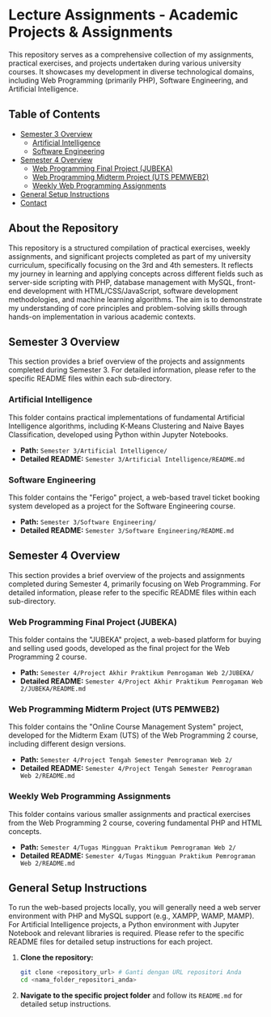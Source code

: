 # Lecture Assignments - Academic Projects & Assignments

This repository serves as a comprehensive collection of my assignments, practical exercises, and projects undertaken during various university courses. It showcases my development in diverse technological domains, including Web Programming (primarily PHP), Software Engineering, and Artificial Intelligence.

## Table of Contents

- [Semester 3 Overview](#semester-3-overview)
  - [Artificial Intelligence](#artificial-intelligence)
  - [Software Engineering](#software-engineering)
- [Semester 4 Overview](#semester-4-overview)
  - [Web Programming Final Project (JUBEKA)](#web-programming-final-project-jubeka)
  - [Web Programming Midterm Project (UTS PEMWEB2)](#web-programming-midterm-project-uts-pemweb2)
  - [Weekly Web Programming Assignments](#weekly-web-programming-assignments)
- [General Setup Instructions](#general-setup-instructions)
- [Contact](#contact)

## About the Repository

This repository is a structured compilation of practical exercises, weekly assignments, and significant projects completed as part of my university curriculum, specifically focusing on the 3rd and 4th semesters. It reflects my journey in learning and applying concepts across different fields such as server-side scripting with PHP, database management with MySQL, front-end development with HTML/CSS/JavaScript, software development methodologies, and machine learning algorithms. The aim is to demonstrate my understanding of core principles and problem-solving skills through hands-on implementation in various academic contexts.

## Semester 3 Overview

This section provides a brief overview of the projects and assignments completed during Semester 3. For detailed information, please refer to the specific README files within each sub-directory.

### Artificial Intelligence

This folder contains practical implementations of fundamental Artificial Intelligence algorithms, including K-Means Clustering and Naive Bayes Classification, developed using Python within Jupyter Notebooks.

* **Path:** `Semester 3/Artificial Intelligence/`
* **Detailed README:** `Semester 3/Artificial Intelligence/README.md`

### Software Engineering

This folder contains the "Ferigo" project, a web-based travel ticket booking system developed as a project for the Software Engineering course.

* **Path:** `Semester 3/Software Engineering/`
* **Detailed README:** `Semester 3/Software Engineering/README.md`

## Semester 4 Overview

This section provides a brief overview of the projects and assignments completed during Semester 4, primarily focusing on Web Programming. For detailed information, please refer to the specific README files within each sub-directory.

### Web Programming Final Project (JUBEKA)

This folder contains the "JUBEKA" project, a web-based platform for buying and selling used goods, developed as the final project for the Web Programming 2 course.

* **Path:** `Semester 4/Project Akhir Praktikum Pemrogaman Web 2/JUBEKA/`
* **Detailed README:** `Semester 4/Project Akhir Praktikum Pemrogaman Web 2/JUBEKA/README.md` 

### Web Programming Midterm Project (UTS PEMWEB2)

This folder contains the "Online Course Management System" project, developed for the Midterm Exam (UTS) of the Web Programming 2 course, including different design versions.

* **Path:** `Semester 4/Project Tengah Semester Pemrograman Web 2/`
* **Detailed README:** `Semester 4/Project Tengah Semester Pemrograman Web 2/README.md` 

### Weekly Web Programming Assignments

This folder contains various smaller assignments and practical exercises from the Web Programming 2 course, covering fundamental PHP and HTML concepts.

* **Path:** `Semester 4/Tugas Mingguan Praktikum Pemrograman Web 2/`
* **Detailed README:** `Semester 4/Tugas Mingguan Praktikum Pemrograman Web 2/README.md`

## General Setup Instructions

To run the web-based projects locally, you will generally need a web server environment with PHP and MySQL support (e.g., XAMPP, WAMP, MAMP). For Artificial Intelligence projects, a Python environment with Jupyter Notebook and relevant libraries is required. Please refer to the specific README files for detailed setup instructions for each project.

1.  **Clone the repository:**
    ```bash
    git clone <repository_url> # Ganti dengan URL repositori Anda
    cd <nama_folder_repositori_anda>
    ```
2.  **Navigate to the specific project folder** and follow its `README.md` for detailed setup instructions.
